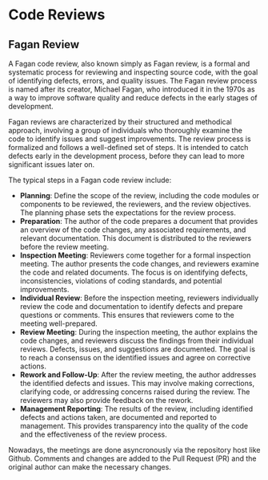 # Code Reviews

## Fagan Review
A Fagan code review, also known simply as Fagan review, is a formal and systematic process for 
reviewing and inspecting source code, with the goal of identifying defects, errors, and quality 
issues. The Fagan review process is named after its creator, Michael Fagan, who introduced it in 
the 1970s as a way to improve software quality and reduce defects in the early stages of development.

Fagan reviews are characterized by their structured and methodical approach, involving a group of 
individuals who thoroughly examine the code to identify issues and suggest improvements. The review 
process is formalized and follows a well-defined set of steps. It is intended to catch defects 
early in the development process, before they can lead to more significant issues later on.

The typical steps in a Fagan code review include:

- **Planning**:
Define the scope of the review, including the code modules or components to be reviewed, the
reviewers, and the review objectives. The planning phase sets the expectations for the review process.
- **Preparation**:
The author of the code prepares a document that provides an overview of the code changes, any
associated requirements, and relevant documentation. This document is distributed to the
reviewers before the review meeting.
- **Inspection Meeting**:
Reviewers come together for a formal inspection meeting. The author presents the code changes,
and reviewers examine the code and related documents. The focus is on identifying defects,
inconsistencies, violations of coding standards, and potential improvements.
- **Individual Review**:
Before the inspection meeting, reviewers individually review the code and documentation to
identify defects and prepare questions or comments. This ensures that reviewers come to
the meeting well-prepared.
- **Review Meeting**:
During the inspection meeting, the author explains the code changes, and reviewers discuss
the findings from their individual reviews. Defects, issues, and suggestions are documented.
The goal is to reach a consensus on the identified issues and agree on corrective actions.
- **Rework and Follow-Up**:
After the review meeting, the author addresses the identified defects and issues. This may
involve making corrections, clarifying code, or addressing concerns raised during the review.
The reviewers may also provide feedback on the rework.
- **Management Reporting**:
The results of the review, including identified defects and actions taken, are documented
and reported to management. This provides transparency into the quality of the code and
the effectiveness of the review process.

Nowadays, the meetings are done asyncronously via the repository host like Github. Comments and changes are 
added to the Pull Request (PR) and the original author can make the necessary changes. 
